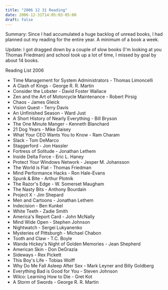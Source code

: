 ```yaml
---
title: "2006 12 31 Reading"
date: 2006-12-31T14:05:03-05:00
draft: false
---
```


Summary:
Since I had accumulated a huge backlog of unread books, I had planned out my reading for the entire year. A minimum of a book a week.


Update:
I got dragged down by a couple of slow books (I'm looking at you Thomas Friedman) and school took up a lot of time, I missed by goal by about 14 books.


Reading List 2006

* Time Management for System Administrators - Thomas Limoncelli
* A Clash of Kings - George R. R. Martin
* Consider the Lobster - David Foster Wallace
* Zen and the Art of Motorcycle Maintenance - Robert Pirsig
* Chaos - James Gleick
* Vision Quest - Terry Davis
* An Unfinished Season - Ward Just
* A Short History of Nearly Everything - Bill Bryson
* The One Minute Manger - Kenneth Blanchard
* 21 Dog Years - Mike Daisey
* What Your CEO Wants You to Know - Ram Charam
* Slack - Tom DeMarco
* Staggerford - Jon Hassler
* Fortress of Solitude - Jonathan Lethem
* Inside Delta Force - Eric L. Haney
* Protect Your Windows Network - Jesper M. Johansson
* The World is Flat - Thomas Friedman
* Mind Performance Hacks - Ron Hale-Evans
* Spunk & Bite - Arthur Plotnik
* The Razor's Edge - W. Somerset Maugham
* The Nasty Bits - Anthony Bourdain
* Project X - Jim Shepard
* Men and Cartoons - Jonathan Lethem
* Indecision - Ben Kunkel
* White Teeth - Zadie Smith
* America's Report Card - John McNally
* Mind Wide Open - Stephen Johnson
* Nightwatch - Sergei Lukyanenko
* Mysteries of Pittsburgh - Michael Chabon
* Tooth and Claw - T.C. Boyle
* Wanda Hickey's Night of Golden Memories - Jean Shepherd
* American Skin - Don DeGrazia
* Sideways - Rex Pickett
* This Boy's Life - Tobias Wolff
* Why Do Me Fall Asleep After Sex - Mark Leyner and Billy Goldberg
* Everything Bad is Good for You - Steven Johnson
* Wilco: Learning How to Die - Gret Kot
* A Storm of Swords - George R. R. Martin

